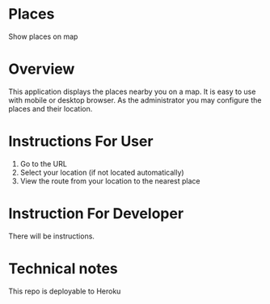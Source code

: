 Places
======

Show places on map

Overview
========

This application displays the places nearby you on a map. It is easy to use with mobile or desktop browser. As the administrator you may configure the places and their location.

Instructions For User
=====================

1. Go to the URL
2. Select your location (if not located automatically)
3. View the route from your location to the nearest place

Instruction For Developer
=========================

There will be instructions.

Technical notes
===============

This repo is deployable to Heroku
